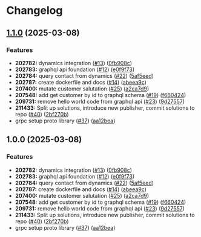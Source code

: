 # Changelog

## [1.1.0](https://github.com/pataruco/singularity/compare/customer-api-v1.0.0...customer-api-v1.1.0) (2025-03-08)


### Features

* **202782:** dynamics integration ([#13](https://github.com/pataruco/singularity/issues/13)) ([0fb908c](https://github.com/pataruco/singularity/commit/0fb908c3db5af5533287233e37519c0170983380))
* **202783:** graphql api foundation ([#12](https://github.com/pataruco/singularity/issues/12)) ([e0f9f73](https://github.com/pataruco/singularity/commit/e0f9f737948a2e7b12a5412bcb685777d2043008))
* **202784:** query contact from dynamics ([#22](https://github.com/pataruco/singularity/issues/22)) ([5af5eed](https://github.com/pataruco/singularity/commit/5af5eed7299a330f31a2d62a715ecbdf58bc5fcc))
* **202787:** create dockerfile and docs ([#14](https://github.com/pataruco/singularity/issues/14)) ([abeea9c](https://github.com/pataruco/singularity/commit/abeea9c6ae40e115e740b672619575b02f3aa7e0))
* **207400:** mutate customer salutation ([#25](https://github.com/pataruco/singularity/issues/25)) ([a2ca7d9](https://github.com/pataruco/singularity/commit/a2ca7d9f5d9b23194dad391190bd0b4766e9615d))
* **207548:** add get customer by id to graphql schema ([#19](https://github.com/pataruco/singularity/issues/19)) ([f660424](https://github.com/pataruco/singularity/commit/f6604246fdff0b4747a3d23ab68791fc94d73025))
* **209731:** remove hello world code from graphql api ([#23](https://github.com/pataruco/singularity/issues/23)) ([9d27557](https://github.com/pataruco/singularity/commit/9d2755756e925fae084d6a2e3cee119fb53cf63a))
* **211433:** Split up solutions, introduce new publisher, commit solutions to repo ([#40](https://github.com/pataruco/singularity/issues/40)) ([2bf270b](https://github.com/pataruco/singularity/commit/2bf270b1bbc93738f7982ea4913dc48e921bb06f))
* grpc setup proto library ([#37](https://github.com/pataruco/singularity/issues/37)) ([aa12bea](https://github.com/pataruco/singularity/commit/aa12bea8d6a7864a00088e5eb5b01dc7b5cc8033))

## 1.0.0 (2025-03-08)


### Features

* **202782:** dynamics integration ([#13](https://github.com/pataruco/singularity/issues/13)) ([0fb908c](https://github.com/pataruco/singularity/commit/0fb908c3db5af5533287233e37519c0170983380))
* **202783:** graphql api foundation ([#12](https://github.com/pataruco/singularity/issues/12)) ([e0f9f73](https://github.com/pataruco/singularity/commit/e0f9f737948a2e7b12a5412bcb685777d2043008))
* **202784:** query contact from dynamics ([#22](https://github.com/pataruco/singularity/issues/22)) ([5af5eed](https://github.com/pataruco/singularity/commit/5af5eed7299a330f31a2d62a715ecbdf58bc5fcc))
* **202787:** create dockerfile and docs ([#14](https://github.com/pataruco/singularity/issues/14)) ([abeea9c](https://github.com/pataruco/singularity/commit/abeea9c6ae40e115e740b672619575b02f3aa7e0))
* **207400:** mutate customer salutation ([#25](https://github.com/pataruco/singularity/issues/25)) ([a2ca7d9](https://github.com/pataruco/singularity/commit/a2ca7d9f5d9b23194dad391190bd0b4766e9615d))
* **207548:** add get customer by id to graphql schema ([#19](https://github.com/pataruco/singularity/issues/19)) ([f660424](https://github.com/pataruco/singularity/commit/f6604246fdff0b4747a3d23ab68791fc94d73025))
* **209731:** remove hello world code from graphql api ([#23](https://github.com/pataruco/singularity/issues/23)) ([9d27557](https://github.com/pataruco/singularity/commit/9d2755756e925fae084d6a2e3cee119fb53cf63a))
* **211433:** Split up solutions, introduce new publisher, commit solutions to repo ([#40](https://github.com/pataruco/singularity/issues/40)) ([2bf270b](https://github.com/pataruco/singularity/commit/2bf270b1bbc93738f7982ea4913dc48e921bb06f))
* grpc setup proto library ([#37](https://github.com/pataruco/singularity/issues/37)) ([aa12bea](https://github.com/pataruco/singularity/commit/aa12bea8d6a7864a00088e5eb5b01dc7b5cc8033))
